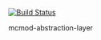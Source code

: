 [![Build Status](https://travis-ci.org/MFFbrokenSwing/mcmod-abstraction-layer.svg?branch=master)](https://travis-ci.org/MFFbrokenSwing/mcmod-abstraction-layer)

mcmod-abstraction-layer
